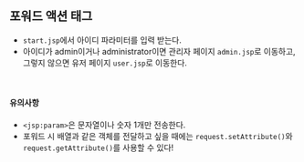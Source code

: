 ## 포워드 액션 태그
- `start.jsp`에서 아이디 파라미터를 입력 받는다.
- 아이디가 admin이거나 administrator이면 관리자 페이지 `admin.jsp`로 이동하고, 그렇지 않으면 유저 페이지 `user.jsp`로 이동한다.

<br>

#### 유의사항
- `<jsp:param>`은 문자열이나 숫자 1개만 전송한다.
- 포워드 시 배열과 같은 객체를 전달하고 싶을 때에는 `request.setAttribute()`와 `request.getAttribute()`를 사용할 수 있다!
